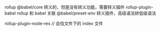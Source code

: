 rollup
@babel/core 转义的，但是没有转义功能，需要转义插件
rollup-plugin-babel rollup 和 babel 关联
@babel/preset-env 转义插件，高级语法转低级语法

rollup-plugin-node-res // 会找文件下的 index 文件
